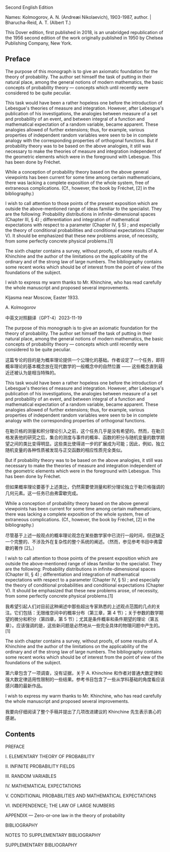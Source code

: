 Second English Edition

Names: Kolmogorov, A. N. (Andreæi Nikolaevich), 1903-1987, author. | Bharucha-Reid, A. T. (Albert T.)

This Dover edition, first published in 2018, is an unabridged republication of the 1956 second edition of the work originally published in 1950 by Chelsea Publishing Company, New York.

## Preface

The purpose of this monograph is to give an axiomatic foundation for the theory of probability. The author set himself the task of putting in their natural place, among the general notions of modern mathematics, the basic concepts of probability theory — concepts which until recently were considered to be quite peculiar.

This task would have been a rather hopeless one before the introduction of Lebesgue's theories of measure and integration. However, after Lebesgue's publication of his investigations, the analogies between measure of a set and probability of an event, and between integral of a function and mathematical expectation of a random variable, became apparent. These analogies allowed of further extensions; thus, for example, various properties of independent random variables were seen to be in complete analogy with the corresponding properties of orthogonal functions. But if probability theory was to be based on the above analogies, it still was necessary to make the theories of measure and integration independent of the geometric elements which were in the foreground with Lebesgue. This has been done by Fréchet.

While a conception of probability theory based on the above general viewpoints has been current for some time among certain mathematicians, there was lacking a complete exposition of the whole system, free of extraneous complications. (Cf., however, the book by Fréchet, [2] in the bibliography.)

I wish to call attention to those points of the present exposition which are outside the above-mentioned range of ideas familiar to the specialist. They are the following: Probability distributions in infinite-dimensional spaces (Chapter III, § 4) ; differentiation and integration of mathematical expectations with respect to a parameter (Chapter IV, § 5) ; and especially the theory of conditional probabilities and conditional expectations (Chapter V). It should be emphasized that these new problems arose, of necessity, from some perfectly concrete physical problems.[1]

The sixth chapter contains a survey, without proofs, of some results of A. Khinchine and the author of the limitations on the applicability of the ordinary and of the strong law of large numbers. The bibliography contains some recent works which should be of interest from the point of view of the foundations of the subject.

I wish to express my warm thanks to Mr. Khinchine, who has read carefully the whole manuscript and proposed several improvements.

Kljasma near Moscow, Easter 1933.

A. Kolmogorov

中英文对照翻译（GPT-4）2023-11-19

The purpose of this monograph is to give an axiomatic foundation for the theory of probability. The author set himself the task of putting in their natural place, among the general notions of modern mathematics, the basic concepts of probability theory — concepts which until recently were considered to be quite peculiar.

这篇专论的目的是为概率理论提供一个公理化的基础。作者设定了一个任务，即将概率理论的基本概念放在现代数学的一般概念中的自然位置 —— 这些概念直到最近还被认为是相当特殊的。

This task would have been a rather hopeless one before the introduction of Lebesgue's theories of measure and integration. However, after Lebesgue's publication of his investigations, the analogies between measure of a set and probability of an event, and between integral of a function and mathematical expectation of a random variable, became apparent. These analogies allowed of further extensions; thus, for example, various properties of independent random variables were seen to be in complete analogy with the corresponding properties of orthogonal functions.

在勒贝格的测量和积分理论引入之前，这个任务几乎是没有希望的。然而，在勒贝格发表他的研究之后，集合的测度与事件的概率、函数的积分与随机变量的数学期望之间的类比变得明显。这些类比使得进一步的扩展成为可能；因此，例如，独立随机变量的各种性质被发现与正交函数的相应性质完全类似。

But if probability theory was to be based on the above analogies, it still was necessary to make the theories of measure and integration independent of the geometric elements which were in the foreground with Lebesgue. This has been done by Fréchet.

但如果概率理论要基于上述类比，仍然需要使测量和积分理论独立于勒贝格强调的几何元素。这一任务已由弗雷歇完成。

While a conception of probability theory based on the above general viewpoints has been current for some time among certain mathematicians, there was lacking a complete exposition of the whole system, free of extraneous complications. (Cf., however, the book by Fréchet, [2] in the bibliography.)

尽管基于上述一般观点的概率理论观念在某些数学家中已流行一段时间，但还缺乏一个完整的、不涉及外在复杂性的整个系统的阐述。（然而，参见参考书目中弗雷歇的著作 [2]。）

I wish to call attention to those points of the present exposition which are outside the above-mentioned range of ideas familiar to the specialist. They are the following: Probability distributions in infinite-dimensional spaces (Chapter III, § 4) ; differentiation and integration of mathematical expectations with respect to a parameter (Chapter IV, § 5) ; and especially the theory of conditional probabilities and conditional expectations (Chapter V). It should be emphasized that these new problems arose, of necessity, from some perfectly concrete physical problems.[1]

我希望引起人们对目前这种阐述中那些超出专家熟悉的上述观点范围的几点的关注。它们包括：无限维空间中的概率分布（第三章，第 4 节）；关于参数的数学期望的微分和积分（第四章，第 5 节）；尤其是条件概率和条件期望的理论（第五章）。应该强调的是，这些新问题是必然地从一些完全具体的物理问题中产生的。[1]

The sixth chapter contains a survey, without proofs, of some results of A. Khinchine and the author of the limitations on the applicability of the ordinary and of the strong law of large numbers. The bibliography contains some recent works which should be of interest from the point of view of the foundations of the subject.

第六章包含了一项调查，没有证据，关于 A. Khinchine 和作者对普通大数定律和强大数定律适用性限制的一些结果。参考书目包含了一些从学科基础的角度看应该感兴趣的最新作品。

I wish to express my warm thanks to Mr. Khinchine, who has read carefully the whole manuscript and proposed several improvements.

我要向仔细阅读了整个手稿并提出了几项改进建议的 Khinchine 先生表示衷心的感谢。

## Contents

PREFACE

I. ELEMENTARY THEORY OF PROBABILITY

II. INFINITE PROBABILITY FIELDS

III. RANDOM VARIABLES

IV. MATHEMATICAL EXPECTATIONS

V. CONDITIONAL PROBABILITIES AND MATHEMATICAL EXPECTATIONS

VI. INDEPENDENCE; THE LAW OF LARGE NUMBERS

APPENDIX — Zero-or-one law in the theory of probability

BIBLIOGRAPHY

NOTES TO SUPPLEMENTARY BIBLIOGRAPHY

SUPPLEMENTARY BIBLIOGRAPHY